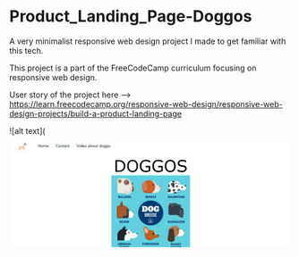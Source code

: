 # Product_Landing_Page-Doggos
A very minimalist responsive web design project I made to get familiar with this tech.

This project is a part of the FreeCodeCamp curriculum focusing on responsive web design.

User story of the project here --> https://learn.freecodecamp.org/responsive-web-design/responsive-web-design-projects/build-a-product-landing-page

![alt text](![alt text](https://raw.githubusercontent.com/ArcticSubmarine/FAKE_Personnal_Portfolio/master/Doggos.PNG)
